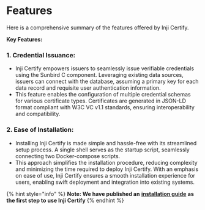 # Features

Here is a comprehensive summary of the features offered by Inji Certify.

**Key Features:**



### **1. Credential Issuance:**

* Inji Certify empowers issuers to seamlessly issue verifiable credentials using the Sunbird C component. Leveraging existing data sources, issuers can connect with the database, assuming a primary key for each data record and requisite user authentication information.&#x20;
* This feature enables the configuration of multiple credential schemas for various certificate types. Certificates are generated in JSON-LD format compliant with W3C VC v1.1 standards, ensuring interoperability and compatibility.

### **2. Ease of Installation:**

* Installing Inji Certify is made simple and hassle-free with its streamlined setup process. A single shell serves as the startup script, seamlessly connecting two Docker-compose scripts.
* This approach simplifies the installation procedure, reducing complexity and minimizing the time required to deploy Inji Certify. With an emphasis on ease of use, Inji Certify ensures a smooth installation experience for users, enabling swift deployment and integration into existing systems.

{% hint style="info" %}
**Note: We have published an** [**installation guide**](https://github.com/mosip/inji-certify/tree/develop?tab=readme-ov-file#inji-certify) **as the first step to use Inji Certify**
{% endhint %}
